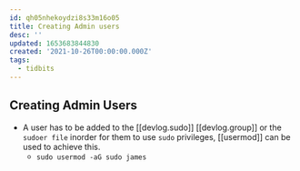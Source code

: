 ```yaml
---
id: qh05nhekoydzi8s33m16o05
title: Creating Admin users
desc: ''
updated: 1653683844830
created: '2021-10-26T00:00:00.000Z'
tags:
  - tidbits
---
```


## Creating Admin Users

- A user has to be added to the [[devlog.sudo]] [[devlog.group]] or the `sudoer file` inorder for them to use `sudo` privileges, [[usermod]] can be used to achieve this.
  - `sudo usermod -aG sudo james`
